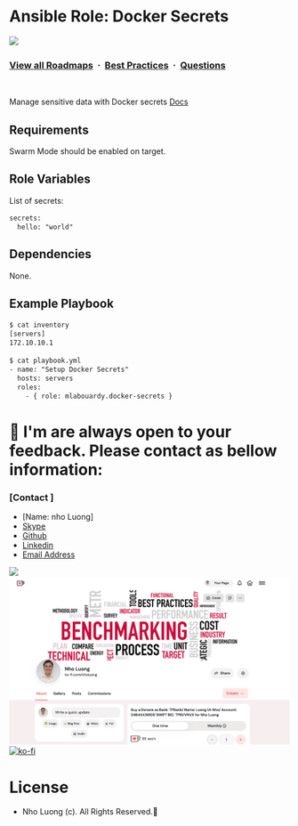 # Ansible Role: Docker Secrets
![](https://i.imgur.com/waxVImv.png)
### [View all Roadmaps](https://github.com/nholuongut/all-roadmaps) &nbsp;&middot;&nbsp; [Best Practices](https://github.com/nholuongut/all-roadmaps/blob/main/public/best-practices/) &nbsp;&middot;&nbsp; [Questions](https://www.linkedin.com/in/nholuong/)
<br/>

Manage sensitive data with Docker secrets [Docs](https://docs.docker.com/engine/swarm/secrets/#read-more-about-docker-secret-commands)

Requirements
------------

Swarm Mode should be enabled on target.

Role Variables
--------------

List of secrets:

```
secrets:
  hello: "world"
```

Dependencies
------------

None.

Example Playbook
----------------


    $ cat inventory
    [servers]
    172.10.10.1

    $ cat playbook.yml
    - name: "Setup Docker Secrets"
      hosts: servers
      roles:
        - { role: mlabouardy.docker-secrets }
        
# 🚀 I'm are always open to your feedback.  Please contact as bellow information:
### [Contact ]
* [Name: nho Luong]
* [Skype](luongutnho_skype)
* [Github](https://github.com/nholuongut/)
* [Linkedin](https://www.linkedin.com/in/nholuong/)
* [Email Address](luongutnho@hotmail.com)

![](https://i.imgur.com/waxVImv.png)
![](Donate.png)
[![ko-fi](https://ko-fi.com/img/githubbutton_sm.svg)](https://ko-fi.com/nholuong)

# License
* Nho Luong (c). All Rights Reserved.🌟

